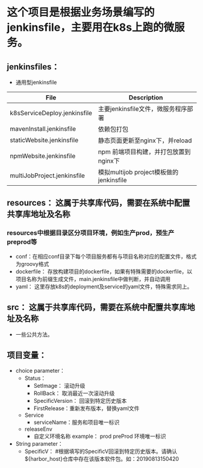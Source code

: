 这个项目是根据业务场景编写的jenkinsfile，主要用在k8s上跑的微服务。
===================================================================================

## jenkinsfiles： 
+ 通用型jenkinsfile

|  File   | Description  |
|---|---|  
| k8sServiceDeploy.jenkinsfile  | 主要jenkinsfile文件，微服务程序部署 |
| mavenInstall.jenkinsfile  | 依赖包打包 |  
| staticWebsite.jenkinsfile  | 静态页面更新至nginx下，并reload |  
| npmWebsite.jenkinsfile  | npm 前端项目构建，并打包放置到nginx下 |  
| multiJobProject.jenkinsfile| 模拟multijob project模板做的jenkinsfile|

## resources：  这属于共享库代码，需要在系统中配置共享库地址及名称
### resources中根据目录区分项目环境，例如生产prod，预生产preprod等
+ conf：在相应conf目录下每个项目服务都有与项目名称对应的配置文件，格式为groovy格式
+ dockerfile： 存放构建项目的dockerfile，如果有特殊需要的dockerfile，以项目名称为前缀生成文件，main.jenkinsfile中做判断，并自动调用
+ yaml： 这里存放k8s的deployment及service的yaml文件，特殊需求同上。

## src： 这属于共享库代码，需要在系统中配置共享库地址及名称
+ 一些公共方法。

## 项目变量：
+ choice parameter：  
    - Status：  
	    * SetImage： 滚动升级
        * RollBack： 取消最近一次滚动升级
        * SpecificVersion： 回滚到特定历史版本
        * FirstRelease：重新发布版本，替换yaml文件
	- Service
		* serviceName：服务和项目唯一标识
	- releaseEnv
	    * 自定义环境名称 example： prod preProd  环境唯一标识
+ String parameter：
    - SpecificV： #根据填写的SpecificV回滚到特定历史版本。请确认${harbor_host}仓库中存在该版本软件包。如：20190813150420